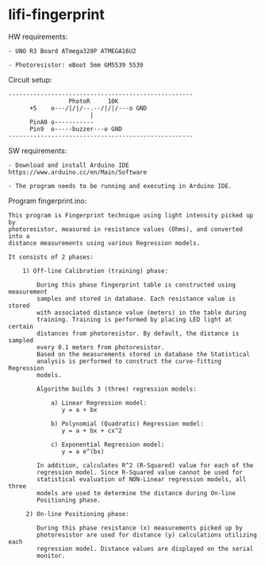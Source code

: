 # lifi-fingerprint
HW requirements:

    - UNO R3 Board ATmega328P ATMEGA16U2

    - Photoresistor: eBoot 5mm GM5539 5539

Circuit setup:

    ----------------------------------------------------
                     PhotoR     10K
          +5    o---/|/|/--.--/|/|/---o GND
                           |
          PinA0 o-----------
          Pin9  o-----buzzer---o GND
    ----------------------------------------------------

SW requirements:

    - Download and install Arduino IDE https://www.arduino.cc/en/Main/Software

    - The program needs to be running and executing in Arduino IDE.

Program fingerprint.ino:

    This program is Fingerprint technique using light intensity picked up by
    photoresistor, measured in resistance values (Ohms), and converted into a
    distance measurements using various Regression models.

    It consists of 2 phases:

        1) Off-line Calibration (training) phase:

            During this phase fingerprint table is constructed using measurement
            samples and stored in database. Each resistance value is stored
            with associated distance value (meters) in the table during
            training. Training is performed by placing LED light at certain
            distances from photoresistor. By default, the distance is sampled
            every 0.1 meters from photoresistor.
            Based on the measurements stored in database the Statistical
            analysis is performed to construct the curve-fitting Regression
            models.

            Algorithm builds 3 (three) regression models:

                a) Linear Regression model:
                   y = a + bx

                b) Polynomial (Quadratic) Regression model:
                   y = a + bx + cx^2

                c) Exponential Regression model:
                   y = a e^(bx)

            In addition, calculates R^2 (R-Squared) value for each of the
            regression model. Since R-Squared value cannot be used for
            statistical evaluation of NON-Linear regression models, all three
            models are used to determine the distance during On-line
            Positioning phase.

         2) On-line Positioning phase:

            During this phase resistance (x) measurements picked up by
            photoresistor are used for distance (y) calculations utilizing each
            regression model. Distance values are displayed on the serial
            monitor.
